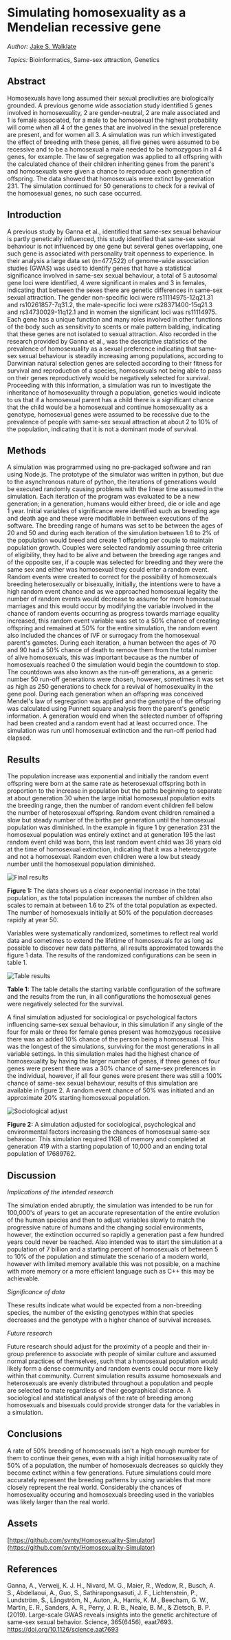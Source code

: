 # Simulating homosexuality as a Mendelian recessive gene
*Author:* [Jake S. Walklate](https://www.linkedin.com/in/svnty)

*Topics:* Bioinformatics, Same-sex attraction, Genetics

## Abstract
Homosexuals have long assumed their sexual proclivities are biologically grounded. A previous genome wide association study identified 5 genes involved in homosexuality, 2 are gender-neutral, 2 are male associated and 1 is female associated, for a male to be homosexual the highest probability will come when all 4 of the genes that are involved in the sexual preference are present, and for women all 3. A simulation was run which investigated the effect of breeding with these genes, all five genes were assumed to be recessive and to be a homosexual a male needed to be homozygous in all 4 genes, for example. The law of segregation was applied to all offspring with the calculated chance of their children inheriting genes from the parent's and homosexuals were given a chance to reproduce each generation of offspring. The data showed that homosexuals were extinct by generation 231. The simulation continued for 50 generations to check for a revival of the homosexual genes, no such case occurred.

## Introduction
A previous study by Ganna et al., identified that same-sex sexual behaviour is partly genetically influenced, this study identified that same-sex sexual behaviour is not influenced by one gene but several genes overlapping, one such gene is associated with personality trait openness to experience. In their analysis a large data set (n=477,522) of genome-wide association studies (GWAS) was used to identify genes that have a statistical significance involved in same-sex sexual behaviour, a total of 5 autosomal gene loci were identified, 4 were significant in males and 3 in females, indicating that between the sexes there are genetic differences in same-sex sexual attraction. The gender non-specific loci were rs11114975-12q21.31 and rs10261857-7q31.2, the male-specific loci were rs28371400-15q21.3 and rs34730029-11q12.1 and in women the significant loci was rs11114975. Each gene has a unique function and many roles involved in other functions of the body such as sensitivity to scents or male pattern balding, indicating that these genes are not isolated to sexual attraction. Also recorded in the research provided by Ganna et al., was the descriptive statistics of the prevalence of homosexuality as a sexual preference indicating that same-sex sexual behaviour is steadily increasing among populations, according to Darwinian natural selection genes are selected according to their fitness for survival and reproduction of a species, homosexuals not being able to pass on their genes reproductively would be negatively selected for survival. Proceeding with this information, a simulation was run to investigate the inheritance of homosexuality through a population, genetics would indicate to us that if a homosexual parent has a child there is a significant chance that the child would be a homosexual and continue homosexuality as a genotype, homosexual genes were assumed to be recessive due to the prevalence of people with same-sex sexual attraction at about 2 to 10% of the population, indicating that it is not a dominant mode of survival.

## Methods
A simulation was programmed using no pre-packaged software and ran using Node.js. The prototype of the simulator was written in python, but due to the asynchronous nature of python, the iterations of generations would be executed randomly causing problems with the linear time assumed in the simulation. Each iteration of the program was evaluated to be a new generation; in a generation, humans would either breed, die or idle and age 1 year. Initial variables of significance were identified such as breeding age and death age and these were modifiable in between executions of the software. The breeding range of humans was set to be between the ages of 20 and 50 and during each iteration of the simulation between 1.6 to 2% of the population would breed and create 1 offspring per couple to maintain population growth. Couples were selected randomly assuming three criteria of eligibility, they had to be alive and between the breeding age ranges and of the opposite sex, if a couple was selected for breeding and they were the same sex and either was homosexual they could enter a random event. Random events were created to correct for the possibility of homosexuals breeding heterosexually or bisexually, initially, the intentions were to have a high random event chance and as we approached homosexual legality the number of random events would decrease to assume for more homosexual marriages and this would occur by modifying the variable involved in the chance of random events occurring as progress towards marriage equality increased, this random event variable was set to a 50% chance of creating offspring and remained at 50% for the entire simulation, the random event also included the chances of IVF or surrogacy from the homosexual parent's gametes. During each iteration, a human between the ages of 70 and 90 had a 50% chance of death to remove them from the total number of alive homosexuals, this was important because as the number of homosexuals reached 0 the simulation would begin the countdown to stop. The countdown was also known as the run-off generations, as a generic number 50 run-off generations were chosen, however, sometimes it was set as high as 250 generations to check for a revival of homosexuality in the gene pool. During each generation when an offspring was conceived Mendel's law of segregation was applied and the genotype of the offspring was calculated using Punnett square analysis from the parent's genetic information.  A generation would end when the selected number of offspring had been created and a random event had at least occurred once. The simulation was run until homosexual extinction and the run-off period had elapsed.

## Results

The population increase was exponential and initially the random event offspring were born at the same rate as heterosexual offspring both in proportion to the increase in population but the paths beginning to separate at about generation 30 when the large initial homosexual population exits the breeding range, then the number of random event children fell below the number of heterosexual offspring. Random event children remained a slow but steady number of the births per generation until the homosexual population was diminished. In the example in figure 1 by generation 231 the homosexual population was entirely extinct and at generation 195 the last random event child was born, this last random event child was 36 years old at the time of homosexual extinction, indicating that it was a heterozygote and not a homosexual. Random even children were a low but steady number until the homosexual population diminished.
 
![Final results](https://raw.githubusercontent.com/svnty/Homosexuality-Simulator/main/results/forced_breeding_50percent.png)

**Figure 1:** The data shows us a clear exponential increase in the total population, as the total population increases the number of children also scales to remain at between 1.6 to 2% of the total population as expected. The number of homosexuals initially at 50% of the population decreases rapidly at year 50.

Variables were systematically randomized, sometimes to reflect real world data and sometimes to extend the lifetime of homosexuals for as long as possible to discover new data patterns, all results approximated towards the figure 1 data. The results of the randomized 
configurations can be seen in table 1.

![Table results](https://raw.githubusercontent.com/svnty/Homosexuality-Simulator/main/results/TABLE_DATA.png) 

**Table 1:** The table details the starting variable configuration of the software and the results from the run, in all configurations the homosexual genes were negatively selected for the survival.

A final simulation adjusted for sociological or psychological factors influencing same-sex sexual behaviour, in this simulation if any single of the four for male or three for female genes present was homozygous recessive there was an added 10% chance of the person being a homosexual. This was the longest of the simulations, surviving for the most generations in all variable settings. In this simulation males had the highest chance of homosexuality by having the larger number of genes, if three genes of four genes were present there was a 30% chance of same-sex preferences in the individual, however, if all four genes were present there was still a 100% chance of same-sex sexual behaviour, results of this simulation are available in figure 2. A random event chance of 50% was initiated and an approximate 20% starting homosexual population. 

![Sociological adjust](https://raw.githubusercontent.com/svnty/Homosexuality-Simulator/main/results/sociological.png)

**Figure 2:** A simulation adjusted for sociological, psychological and environmental factors increasing the chances of homosexual same-sex behaviour. This simulation required 11GB of memory and completed at generation 419 with a starting population of 10,000 and an ending total population of 17689762. 

## Discussion

*Implications of the intended research*

The simulation ended abruptly, the simulation was intended to be run for 100,000's of years to get an accurate representation of the entire evolution of the human species and then to adjust variables slowly to match the progressive nature of humans and the changing social environments, however, the extinction occurred so rapidly a generation past a few hundred years could never be reached. Also intended was to start the simulation at a population of 7 billion and a starting percent of homosexuals of between 5 to 10% of the population and stimulate the scenario of a modern world, however with limited memory available this was not possible, on a machine with more memory or a more efficient language such as C++ this may be achievable. 

*Significance of data*

These results indicate what would be expected from a non-breeding species, the number of the existing genotypes within that species decreases and the genotype with a higher chance of survival increases.

*Future research*

Future research should adjust for the proximity of a people and their in-group preference to associate with people of similar culture and assumed normal practices of themselves, such that a homosexual population would likely form a dense community and random events could occur more likely within that community. Current simulation results assume homosexuals and heterosexuals are evenly distributed throughout a population and people are selected to mate regardless of their geographical distance. A sociological and statistical analysis of the rate of breeding among homosexuals and bisexuals could provide stronger data for the variables in a simulation.  

## Conclusions
A rate of 50% breeding of homosexuals isn't a high enough number for them to continue their genes, even with a high initial homosexuality rate of 50% of a population, the number of homosexuals decreases so quickly they become extinct within a few generations. Future simulations could more accurately represent the breeding patterns by using variables that more closely represent the real world. Considerably the chances of homosexuality occuring and homosexuals breeding used in the variables was likely larger than the real world.

## Assets 
[https://github.com/svnty/Homosexuality-Simulator](https://github.com/svnty/Homosexuality-Simulator)

## References
Ganna, A., Verweij, K. J. H., Nivard, M. G., Maier, R., Wedow, R., Busch, A. S., Abdellaoui, A., Guo, S., Sathirapongsasuti, J. F., Lichtenstein, P., Lundström, S., Långström, N., Auton, A., Harris, K. M., Beecham, G. W., Martin, E. R., Sanders, A. R., Perry, J. R. B., Neale, B. M., & Zietsch, B. P. (2019). Large-scale GWAS reveals insights into the genetic architecture of same-sex sexual behavior. Science, 365(6456), eaat7693. https://doi.org/10.1126/science.aat7693